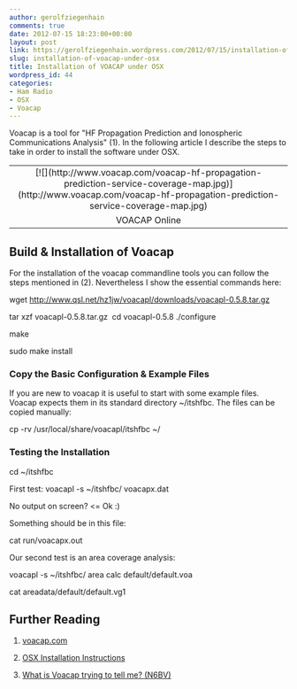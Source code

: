 ```yaml
---
author: gerolfziegenhain
comments: true
date: 2012-07-15 18:23:00+00:00
layout: post
link: https://gerolfziegenhain.wordpress.com/2012/07/15/installation-of-voacap-under-osx/
slug: installation-of-voacap-under-osx
title: Installation of VOACAP under OSX
wordpress_id: 44
categories:
- Ham Radio
- OSX
- Voacap
---
```








Voacap is a tool for "HF Propagation Prediction and Ionospheric Communications Analysis" (1). In the following article I describe the steps to take in order to install the software under OSX. 





<table cellpadding="0" align="center" style="margin-left:auto;margin-right:auto;text-align:center;" cellspacing="0" class="tr-caption-container" >
<tbody >
<tr >

<td style="text-align:center;" >[![](http://www.voacap.com/voacap-hf-propagation-prediction-service-coverage-map.jpg)](http://www.voacap.com/voacap-hf-propagation-prediction-service-coverage-map.jpg)
</td>
</tr>
<tr >

<td style="text-align:center;" class="tr-caption" >VOACAP Online
</td>
</tr>
</tbody>
</table>










## Build & Installation of Voacap




For the installation of the voacap commandline tools you can follow the steps mentioned in (2). Nevertheless I show the essential commands here:




wget http://www.qsl.net/hz1jw/voacapl/downloads/voacapl-0.5.8.tar.gz




tar xzf voacapl-0.5.8.tar.gz 
cd voacapl-0.5.8
./configure




make




sudo make install






### Copy the Basic Configuration & Example Files




If you are new to voacap it is useful to start with some example files. Voacap expects them in its standard directory ~/itshfbc. The files can be copied manually:




cp -rv /usr/local/share/voacapl/itshfbc ~/






### Testing the Installation 


cd ~/itshfbc


First test:
voacapl -s ~/itshfbc/ voacapx.dat




No output on screen? <= Ok :)




Something should be in this file:




cat run/voacapx.out 


Our second test is an area coverage analysis:


voacapl -s ~/itshfbc/ area calc default/default.voa







cat areadata/default/default.vg1 









## 




## Further Reading








	
  1. [voacap.com](http://www.voacap.com/)

	
  2. [OSX Installation Instructions](http://www.voacap.com/voacap-for-mac-osx.html)

	
  3. [What is Voacap trying to tell me? (N6BV)](http://www.yccc.org/Articles/N6BV/Propagation%20Milford%20CT%202003.pdf)









